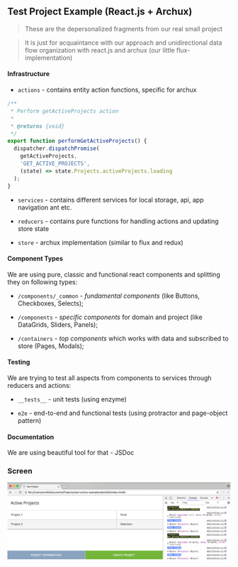 ## Test Project Example (React.js + Archux)

>These are the depersonalized fragments from our real small project

>It is just for acquaintance with our approach and unidirectional data flow organization with react.js and archux (our little flux-implementation)

#### Infrastructure

+ `actions` - contains entity action functions, specific for archux

```javascript
/**
 * Perform getActiveProjects action
 *
 * @returns {void}
 */
export function performGetActiveProjects() {
  dispatcher.dispatchPromise(
    getActiveProjects,
    'GET_ACTIVE_PROJECTS',
    (state) => state.Projects.activeProjects.loading
  );
}
```

+ `services` - contains different services for local storage, api, app navigation ant etc.

+ `reducers` - contains pure functions for handling actions and updating store state

+ `store` - archux implementation (similar to flux and redux)


#### Component Types

We are using pure, classic and functional react components and splitting they on following types:

+ `/components/_common` - *fundamental components* (like Buttons, Checkboxes, Selects);

+ `/components` - *specific components* for domain and project (like DataGrids, Sliders, Panels);

+ `/containers` - *top components* which works with data and subscribed to store (Pages, Modals);

#### Testing

We are trying to test all aspects from components to services through reducers and actions:

+ `__tests__` - unit tests (using enzyme)

+ `e2e` - end-to-end and functional tests (using protractor and page-object pattern)

#### Documentation

We are using beautiful tool for that - JSDoc


### Screen

![screen img](./media/screen.png)
